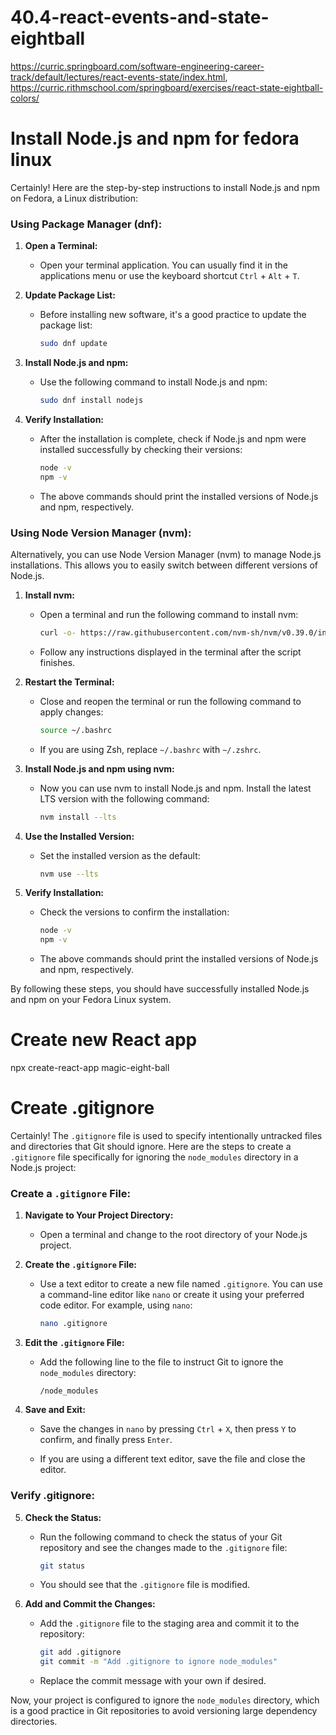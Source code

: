 # 40.4-react-events-and-state-eightball
https://curric.springboard.com/software-engineering-career-track/default/lectures/react-events-state/index.html, https://curric.rithmschool.com/springboard/exercises/react-state-eightball-colors/
# Install Node.js and npm for fedora linux
Certainly! Here are the step-by-step instructions to install Node.js and npm on Fedora, a Linux distribution:

### Using Package Manager (dnf):

1. **Open a Terminal:**
   - Open your terminal application. You can usually find it in the applications menu or use the keyboard shortcut `Ctrl` + `Alt` + `T`.

2. **Update Package List:**
   - Before installing new software, it's a good practice to update the package list:
     ```bash
     sudo dnf update
     ```

3. **Install Node.js and npm:**
   - Use the following command to install Node.js and npm:
     ```bash
     sudo dnf install nodejs
     ```

4. **Verify Installation:**
   - After the installation is complete, check if Node.js and npm were installed successfully by checking their versions:
     ```bash
     node -v
     npm -v
     ```

   - The above commands should print the installed versions of Node.js and npm, respectively.

### Using Node Version Manager (nvm):

Alternatively, you can use Node Version Manager (nvm) to manage Node.js installations. This allows you to easily switch between different versions of Node.js.

1. **Install nvm:**
   - Open a terminal and run the following command to install nvm:
     ```bash
     curl -o- https://raw.githubusercontent.com/nvm-sh/nvm/v0.39.0/install.sh | bash
     ```

   - Follow any instructions displayed in the terminal after the script finishes.

2. **Restart the Terminal:**
   - Close and reopen the terminal or run the following command to apply changes:
     ```bash
     source ~/.bashrc
     ```

   - If you are using Zsh, replace `~/.bashrc` with `~/.zshrc`.

3. **Install Node.js and npm using nvm:**
   - Now you can use nvm to install Node.js and npm. Install the latest LTS version with the following command:
     ```bash
     nvm install --lts
     ```

4. **Use the Installed Version:**
   - Set the installed version as the default:
     ```bash
     nvm use --lts
     ```

5. **Verify Installation:**
   - Check the versions to confirm the installation:
     ```bash
     node -v
     npm -v
     ```

   - The above commands should print the installed versions of Node.js and npm, respectively.

By following these steps, you should have successfully installed Node.js and npm on your Fedora Linux system.
# Create new React app
npx create-react-app magic-eight-ball
# Create .gitignore
Certainly! The `.gitignore` file is used to specify intentionally untracked files and directories that Git should ignore. Here are the steps to create a `.gitignore` file specifically for ignoring the `node_modules` directory in a Node.js project:

### Create a `.gitignore` File:

1. **Navigate to Your Project Directory:**
   - Open a terminal and change to the root directory of your Node.js project.

2. **Create the `.gitignore` File:**
   - Use a text editor to create a new file named `.gitignore`. You can use a command-line editor like `nano` or create it using your preferred code editor. For example, using `nano`:
     ```bash
     nano .gitignore
     ```

3. **Edit the `.gitignore` File:**
   - Add the following line to the file to instruct Git to ignore the `node_modules` directory:
     ```plaintext
     /node_modules
     ```

4. **Save and Exit:**
   - Save the changes in `nano` by pressing `Ctrl` + `X`, then press `Y` to confirm, and finally press `Enter`.

   - If you are using a different text editor, save the file and close the editor.

### Verify .gitignore:

5. **Check the Status:**
   - Run the following command to check the status of your Git repository and see the changes made to the `.gitignore` file:
     ```bash
     git status
     ```

   - You should see that the `.gitignore` file is modified.

6. **Add and Commit the Changes:**
   - Add the `.gitignore` file to the staging area and commit it to the repository:
     ```bash
     git add .gitignore
     git commit -m "Add .gitignore to ignore node_modules"
     ```

   - Replace the commit message with your own if desired.

Now, your project is configured to ignore the `node_modules` directory, which is a good practice in Git repositories to avoid versioning large dependency directories.
